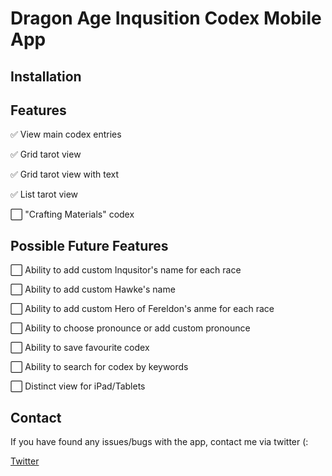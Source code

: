 # Dragon Age Inqusition Codex Mobile App

## Installation

## Features
✅ View main codex entries

✅ Grid tarot view

✅ Grid tarot view with text

✅ List tarot view

⬜️ "Crafting Materials" codex

## Possible Future Features

⬜️ Ability to add custom Inqusitor's name for each race

⬜️ Ability to add custom Hawke's name

⬜️ Ability to add custom Hero of Fereldon's anme for each race

⬜️ Ability to choose pronounce or add custom pronounce

⬜️ Ability to save favourite codex

⬜️ Ability to search for codex by keywords

⬜️ Distinct view for iPad/Tablets

## Contact

If you have found any issues/bugs with the app, contact me via twitter (:

[Twitter](https://twitter.com/leechuyem)
